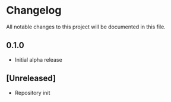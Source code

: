 # Changelog
All notable changes to this project will be documented in this file.

## 0.1.0
- Initial alpha release

## [Unreleased]
- Repository init


